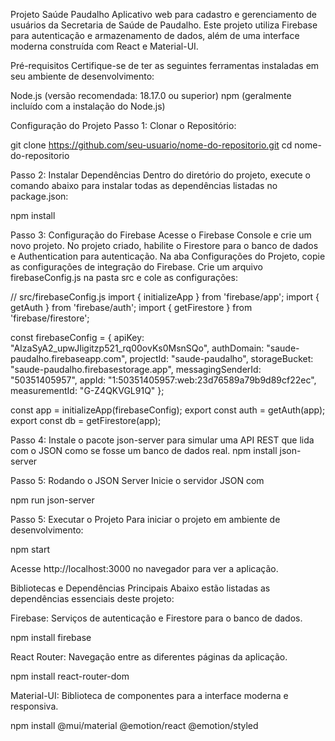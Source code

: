 Projeto Saúde Paudalho
Aplicativo web para cadastro e gerenciamento de usuários da Secretaria de Saúde de Paudalho. Este projeto utiliza Firebase para autenticação e armazenamento de dados, além de uma interface moderna construída com React e Material-UI.

Pré-requisitos
Certifique-se de ter as seguintes ferramentas instaladas em seu ambiente de desenvolvimento:

Node.js (versão recomendada: 18.17.0 ou superior)
npm (geralmente incluído com a instalação do Node.js)

Configuração do Projeto
Passo 1: Clonar o Repositório:

git clone https://github.com/seu-usuario/nome-do-repositorio.git
cd nome-do-repositorio

Passo 2: Instalar Dependências
Dentro do diretório do projeto, execute o comando abaixo para instalar todas as dependências listadas no package.json:

npm install

Passo 3: Configuração do Firebase
Acesse o Firebase Console e crie um novo projeto.
No projeto criado, habilite o Firestore para o banco de dados e Authentication para autenticação.
Na aba Configurações do Projeto, copie as configurações de integração do Firebase.
Crie um arquivo firebaseConfig.js na pasta src e cole as configurações:

// src/firebaseConfig.js
import { initializeApp } from 'firebase/app';
import { getAuth } from 'firebase/auth';
import { getFirestore } from 'firebase/firestore';

const firebaseConfig = {
  apiKey: "AIzaSyA2_upwJIigitzp521_rq00ovKs0MsnSQo",
  authDomain: "saude-paudalho.firebaseapp.com",
  projectId: "saude-paudalho",
  storageBucket: "saude-paudalho.firebasestorage.app",
  messagingSenderId: "50351405957",
  appId: "1:50351405957:web:23d76589a79b9d89cf22ec",
  measurementId: "G-Z4QKVGL91Q"
};

const app = initializeApp(firebaseConfig);
export const auth = getAuth(app);
export const db = getFirestore(app);

Passo 4: Instale o pacote json-server para simular uma API REST que lida com o JSON como se fosse um banco de dados real.
 npm install json-server

Passo 5:  Rodando o JSON Server
Inicie o servidor JSON com

npm run json-server


Passo 5: Executar o Projeto
Para iniciar o projeto em ambiente de desenvolvimento:

npm start

Acesse http://localhost:3000 no navegador para ver a aplicação.

Bibliotecas e Dependências Principais
Abaixo estão listadas as dependências essenciais deste projeto:

Firebase: Serviços de autenticação e Firestore para o banco de dados.

npm install firebase

React Router: Navegação entre as diferentes páginas da aplicação.

npm install react-router-dom

Material-UI: Biblioteca de componentes para a interface moderna e responsiva.

npm install @mui/material @emotion/react @emotion/styled

